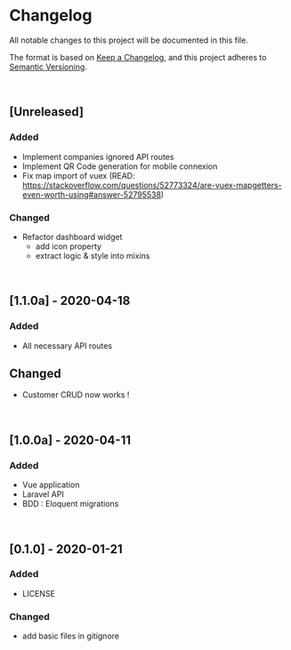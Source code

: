 <!-- markdownlint-disable MD012 MD022 MD024 -->
# Changelog
All notable changes to this project will be documented in this file.

The format is based on [Keep a Changelog](https://keepachangelog.com/en/1.0.0/),
and this project adheres to [Semantic Versioning](https://semver.org/spec/v2.0.0.html).



&nbsp; <!-- break line -->


## [Unreleased]

### Added

- Implement companies ignored API routes
- Implement QR Code generation for mobile connexion
- Fix map import of vuex (READ: <https://stackoverflow.com/questions/52773324/are-vuex-mapgetters-even-worth-using#answer-52795538>)

### Changed

- Refactor dashboard widget
    - add icon property
    - extract logic & style into mixins


&nbsp; <!-- break line -->



## [1.1.0a] - 2020-04-18

### Added

- All necessary API routes


## Changed

- Customer CRUD now works !


&nbsp; <!-- break line -->


## [1.0.0a] - 2020-04-11

### Added

- Vue application
- Laravel API
- BDD : Eloquent migrations


&nbsp; <!-- break line -->


## [0.1.0] - 2020-01-21

### Added

- LICENSE

### Changed

- add basic files in gitignore
